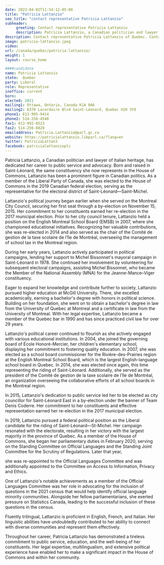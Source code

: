 ```yaml
---
date: 2023-04-02T11:54:12-05:00
title: "Patricia Lattanzio"
seo_title: "contact representative Patricia Lattanzio"
subheader:
     greeting: Contact representative Patricia Lattanzio
     description: Patricia Lattanzio, a Canadian politician and lawyer of Italian heritage, has dedicated her career to public service and advocacy.
description: Contact representative Patricia Lattanzio of Quebec. Contact information for Patricia Lattanzio includes email address, phone number, and mailing address.
image: patricia-lattanzio.jpeg
video:
url: /canada/quebec/patricia-lattanzio/
weight: 1
layout: course_home

####candidate
name: Patricia Lattanzio
state:	Quebec
party: Liberal
role: Representative
inoffice: current
born:
elected: 2021
mailing1: Ottawa, Ontario, Canada K1A 0A6
mailing2: 8370 Lacordaire Blvd Saint-Léonard, Quebec H1R 3Y6
phone1: 613-995-9414
phone2: 514-256-4548
fax1: 613-992-8523
fax2: 514-256-8828
emailaddress: Patricia.Lattanzio@parl.gc.ca
website: https://patricialattanzio.libparl.ca/?lang=en
twitter: PatriciaLattan3
facebook: patricialattanzioplc
---
```


Patricia Lattanzio, a Canadian politician and lawyer of Italian heritage, has dedicated her career to public service and advocacy. Born and raised in Saint-Léonard, the same constituency she now represents in the House of Commons, Lattanzio has been a prominent figure in Canadian politics. As a member of the Liberal Party of Canada, she was elected to the House of Commons in the 2019 Canadian federal election, serving as the representative for the electoral district of Saint-Léonard—Saint-Michel.

Lattanzio's political journey began earlier when she served on the Montreal City Council, securing her first seat through a by-election on November 15, 2015. Her commitment to her constituents earned her re-election in the 2017 municipal election. Prior to her city council tenure, Lattanzio held a position on the English Montreal School Board (EMSB) in 2007, where she championed educational initiatives. Recognizing her valuable contributions, she was re-elected in 2014 and also served as the chair of the Comité de gestion de la taxe scolaire de l’île de Montréal, overseeing the management of school tax in the Montreal region.

During her early years, Lattanzio actively participated in political campaigns, lending her support to Michel Bissonnet's mayoral campaign in Saint-Léonard in 1978. She continued her involvement by volunteering for subsequent electoral campaigns, assisting Michel Bissonnet, who became the Member of the National Assembly (MNA) for the Jeanne-Mance–Viger constituency.

Eager to expand her knowledge and contribute further to society, Lattanzio pursued higher education at McGill University. There, she excelled academically, earning a bachelor's degree with honors in political science. Building on her foundation, she went on to obtain a bachelor's degree in law from the University of Quebec at Montreal and a certificate in law from the University of Montreal. With her legal expertise, Lattanzio became a member of the Quebec bar in 1990 and has since practiced civil law for over 29 years.

Lattanzio's political career continued to flourish as she actively engaged with various educational institutions. In 2004, she joined the governing board of École Honoré-Mercier, her children's elementary school, displaying her commitment to fostering quality education. In 2007, she was elected as a school board commissioner for the Rivière-des-Prairies region at the English Montreal School Board, which is the largest English-language school board in Quebec. In 2014, she was elected once again, this time representing the riding of Saint-Léonard. Additionally, she served as the president of the Comité de gestion de la taxe scolaire de l’île de Montréal, an organization overseeing the collaborative efforts of all school boards in the Montreal region.

In 2015, Lattanzio's dedication to public service led her to be elected as city councillor for Saint-Léonard East in a by-election under the banner of Team Denis Coderre. Her commitment to her constituents and effective representation earned her re-election in the 2017 municipal election.

In 2019, Lattanzio pursued a federal political position as the Liberal candidate for the riding of Saint-Léonard—St-Michel. Her campaign resonated with the electorate, resulting in her victory with the largest majority in the province of Quebec. As a member of the House of Commons, she began her parliamentary duties in February 2020, serving on the Standing Committee on Official Languages and the Standing Joint Committee for the Scrutiny of Regulations. Later that year,

 she was re-appointed to the Official Languages Committee and was additionally appointed to the Committee on Access to Information, Privacy and Ethics.

One of Lattanzio's notable achievements as a member of the Official Languages Committee was her role in advocating for the inclusion of questions in the 2021 census that would help identify official language minority communities. Alongside her fellow parliamentarians, she exerted pressure on Statistics Canada, leading to the successful inclusion of these questions in the census.

Fluently trilingual, Lattanzio is proficient in English, French, and Italian. Her linguistic abilities have undoubtedly contributed to her ability to connect with diverse communities and represent them effectively.

Throughout her career, Patricia Lattanzio has demonstrated a tireless commitment to public service, education, and the well-being of her constituents. Her legal expertise, multilingualism, and extensive political experience have enabled her to make a significant impact in the House of Commons and within her community.
